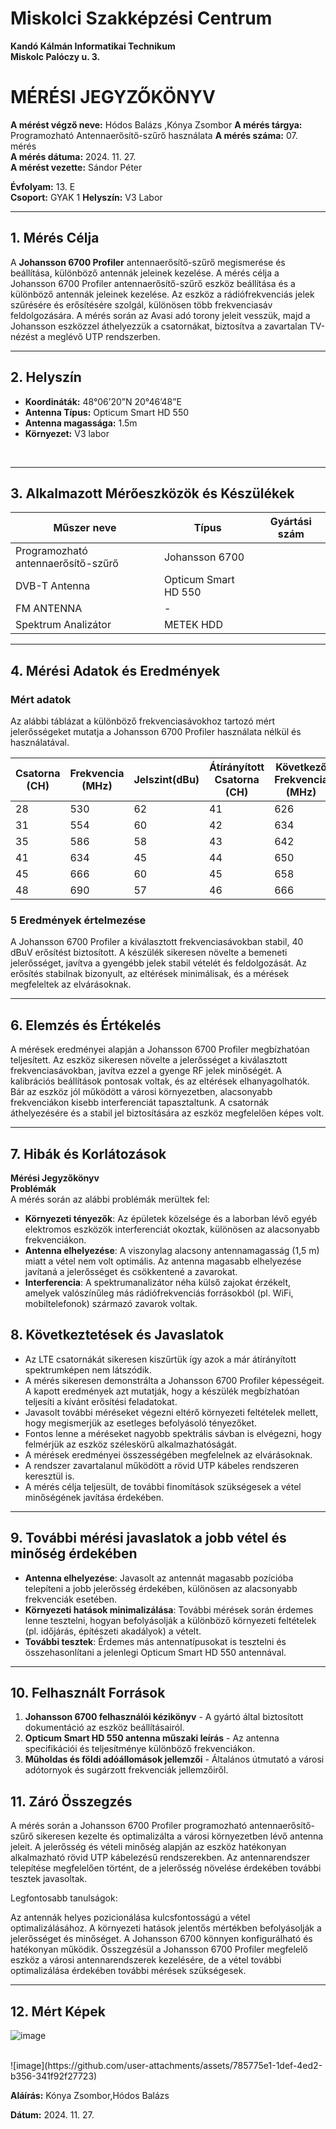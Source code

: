 

# Miskolci Szakképzési Centrum  
**Kandó Kálmán Informatikai Technikum**  
**Miskolc Palóczy u. 3.**

# MÉRÉSI JEGYZŐKÖNYV

**A mérést végző neve:** Hódos Balázs ,Kónya Zsombor
**A mérés tárgya:** Programozható Antennaerősítő-szűrő használata 
**A mérés száma:** 07. mérés  
**A mérés dátuma:** 2024. 11. 27.  
**A mérést vezette:** Sándor Péter  

**Évfolyam:** 13. E  
**Csoport:** GYAK 1
**Helyszín:** V3 Labor 

---

## 1. Mérés Célja

A **Johansson 6700 Profiler** antennaerősítő-szűrő megismerése és beállítása, különböző antennák jeleinek kezelése.
A mérés célja a Johansson 6700 Profiler antennaerősítő-szűrő eszköz beállítása és a különböző antennák jeleinek kezelése. Az eszköz a rádiófrekvenciás jelek szűrésére és erősítésére szolgál, különösen több frekvenciasáv feldolgozására. A mérés során az Avasi adó torony jeleit vesszük, majd a Johansson eszközzel áthelyezzük a csatornákat, biztosítva a zavartalan TV-nézést a meglévő UTP rendszerben.


---

## 2. Helyszín

- **Koordináták:** 48°06’20”N 20°46’48”E  
- **Antenna Típus:** Opticum Smart HD 550  
- **Antenna magassága:** 1.5m  
- **Környezet:** V3 labor 


<br>


---

## 3. Alkalmazott Mérőeszközök és Készülékek

| Műszer neve                         | Típus           | Gyártási szám         |
| ----------------------------------- | ---------       | -------------------   |
| Programozható antennaerősítő-szűrő  | Johansson 6700  |                       |
| DVB-T Antenna                             | Opticum Smart HD 550   |         |
| FM ANTENNA               | -      |                       |
| Spektrum Analizátor                 | METEK HDD      |                       |
---



## 4. Mérési Adatok és Eredmények

### Mért adatok

Az alábbi táblázat a különböző frekvenciasávokhoz tartozó mért jelerősségeket mutatja a Johansson 6700 Profiler használata nélkül és használatával.

|Csatorna (CH)|Frekvencia (MHz)|Jelszint(dBu)|Átírányított Csatorna (CH)|Következő Frekvencia (MHz)|Következő Jelszint(dBuV)|befogadott sugárzási teljesítmény(microwatt)   |
|---------------|------------------|----------------|--------------------------|----------------------------|----------------------------|--------------|
| 28            | 530              | 62             | 41                       | 626                        | 108.4                      |   0.00214    |
| 31            | 554              | 60             | 42                       | 634                        | 108.8                      |  0.00135     |
| 35            | 586              | 58             | 43                       | 642                        | 108.4                      |  0.00085     |
| 41            | 634              | 45             | 44                       | 650                        | 108.8                      |   0.00004    |
| 45            | 666              | 60             | 45                       | 658                        | 108.7                      |  0.00135     |
| 48            | 690              | 57             | 46                       | 666                        | 108.2                      |    0.00068   |

### 5 Eredmények értelmezése


A Johansson 6700 Profiler a kiválasztott frekvenciasávokban stabil, 40 dBuV erősítést biztosított. A készülék sikeresen növelte a bemeneti jelerősséget, javítva a gyengébb jelek stabil vételét és feldolgozását. Az erősítés stabilnak bizonyult, az eltérések minimálisak, és a mérések megfeleltek az elvárásoknak.


---

## 6. Elemzés és Értékelés

A mérések eredményei alapján a Johansson 6700 Profiler megbízhatóan teljesített. Az eszköz sikeresen növelte a jelerősséget a kiválasztott frekvenciasávokban, javítva ezzel a gyenge RF jelek minőségét. A kalibrációs beállítások pontosak voltak, és az eltérések elhanyagolhatók. Bár az eszköz jól működött a városi környezetben, alacsonyabb frekvenciákon kisebb interferenciát tapasztaltunk. A csatornák áthelyezésére és a stabil jel biztosítására az eszköz megfelelően képes volt.

---

## 7. Hibák és Korlátozások

**Mérési Jegyzőkönyv**  
**Problémák**  
A mérés során az alábbi problémák merültek fel:

- **Környezeti tényezők**: Az épületek közelsége és a laborban lévő egyéb elektromos eszközök interferenciát okoztak, különösen az alacsonyabb frekvenciákon.
- **Antenna elhelyezése**: A viszonylag alacsony antennamagasság (1,5 m) miatt a vétel nem volt optimális. Az antenna magasabb elhelyezése javítaná a jelerősséget és csökkentené a zavarokat.
- **Interferencia**: A spektrumanalizátor néha külső zajokat érzékelt, amelyek valószínűleg más rádiófrekvenciás forrásokból (pl. WiFi, mobiltelefonok) származó zavarok voltak.

## 8. Következtetések és Javaslatok
- Az LTE csatornákát sikeresen kiszűrtük így azok a már átírányított spektrumképen nem látszódik. 
- A mérés sikeresen demonstrálta a Johansson 6700 Profiler képességeit. A kapott eredmények azt mutatják, hogy a készülék megbízhatóan teljesíti a kívánt erősítési feladatokat.
- Javasolt további méréseket végezni eltérő környezeti feltételek mellett, hogy megismerjük az esetleges befolyásoló tényezőket.
- Fontos lenne a méréseket nagyobb spektrális sávban is elvégezni, hogy felmérjük az eszköz széleskörű alkalmazhatóságát.
- A mérések eredményei összességében megfelelnek az elvárásoknak.
- A rendszer zavartalanul működött a rövid UTP kábeles rendszeren keresztül is.
- A mérés célja teljesült, de további finomítások szükségesek a vétel minőségének javítása érdekében.

---

## 9. További mérési javaslatok a jobb vétel és minőség érdekében 

- **Antenna elhelyezése**: Javasolt az antennát magasabb pozícióba telepíteni a jobb jelerősség érdekében, különösen az alacsonyabb frekvenciák esetében.
- **Környezeti hatások minimalizálása**: További mérések során érdemes lenne tesztelni, hogyan befolyásolják a különböző környezeti feltételek (pl. időjárás, építészeti akadályok) a vételt.
- **További tesztek**: Érdemes más antennatípusokat is tesztelni és összehasonlítani a jelenlegi Opticum Smart HD 550 antennával.

---

## 10. Felhasznált Források

1. **Johansson 6700 felhasználói kézikönyv** - A gyártó által biztosított dokumentáció az eszköz beállításairól.
2. **Opticum Smart HD 550 antenna műszaki leírás** - Az antenna specifikációi és teljesítménye különböző frekvenciákon.
3. **Műholdas és földi adóállomások jellemzői** - Általános útmutató a városi adótornyok és sugárzott frekvenciák jellemzőiről.


## 11. Záró Összegzés
A mérés során a Johansson 6700 Profiler programozható antennaerősítő-szűrő sikeresen kezelte és optimalizálta a városi környezetben lévő antenna jeleit. A jelerősség és vételi minőség alapján az eszköz hatékonyan alkalmazható rövid UTP kábelezésű rendszerekben. Az antennarendszer telepítése megfelelően történt, de a jelerősség növelése érdekében további tesztek javasoltak.

Legfontosabb tanulságok:

Az antennák helyes pozicionálása kulcsfontosságú a vétel optimalizálásához.
A környezeti hatások jelentős mértékben befolyásolják a jelerősséget és minőséget.
A Johansson 6700 könnyen konfigurálható és hatékonyan működik.
Összegzésül a Johansson 6700 Profiler megfelelő eszköz a városi antennarendszerek kezelésére, de a vétel további optimalizálása érdekében további mérések szükségesek.




---

## 12. Mért Képek




![image](https://github.com/user-attachments/assets/e74e5aa3-2924-495d-b9a5-a1c570b281d8)


<br>
![image](https://github.com/user-attachments/assets/785775e1-1def-4ed2-b356-341f92f27723)

<br>



</details>

**Aláírás:** Kónya Zsombor,Hódos Balázs

**Dátum:** 2024. 11. 27.
